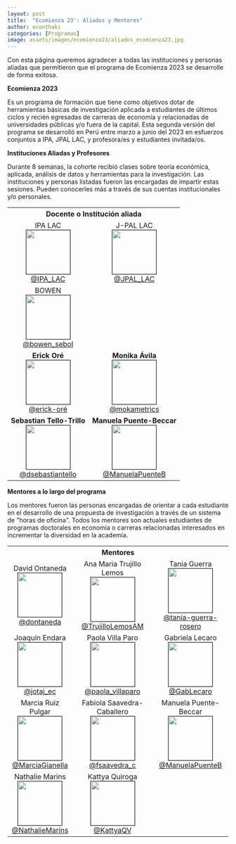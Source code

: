 ```yaml
---
layout: post
title:  "Ecomienza 23': Aliados y Mentores"
author: econthaki
categories: [Programas]
image: assets/images/ecomienza23/aliados_ecomienza23.jpg
---
```

Con esta página queremos agradecer a todas las instituciones y personas aliadas que permitieron que el programa de Ecomienza 2023 se desarrolle de forma exitosa.


**Ecomienza 2023**

Es un programa de formación que tiene como objetivos dotar de herramientas básicas de investigación aplicada a estudiantes de últimos ciclos y recién egresadas de carreras de economía y relacionadas de universidades públicas y/o fuera de la capital. Esta segunda versión del programa se desarrolló en Perú entre marzo a junio del 2023 en esfuerzos conjuntos a IPA, JPAL LAC, y profesora/es y estudiantes invitada/os. 


**Instituciones Aliadas y Profesores**

Durante 8 semanas, la cohorte recibió clases sobre teoría económica, aplicada, análisis de datos y herramientas para la investigación. Las instituciones y personas listadas fueron las encargadas de impartir estas sesiones. Pueden conocerles más a través de sus cuentas institucionales y/o personales.

<table  border="0" bordercolor="gray" align="center" style="width:100%">
  <tr>
        <th colspan="2">Docente o Institución aliada</th> 
  </tr>  
  <tr>
    <td align="center">IPA LAC <br /><img src="{{ site.baseurl }}/assets/images/eco22/ipalat.jpg" border=1 height=100 width=100><br /><a href="https://twitter.com/IPA_LAC"> @IPA_LAC</a> </td>
    <td align="center">J-PAL LAC <br /><img src="{{ site.baseurl }}/assets/images/eco22/jpallat.png" border=1 height=100 width=100><br /><a href="https://twitter.com/JPAL_LAC"> @JPAL_LAC</a> </td>    
  </tr>    
    <tr>
    <td align="center">BOWEN<br /><img src="{{ site.baseurl }}/assets/images/ecomienza23/bowen_logo_bn.jpg" border=1 height=100 width=100><br /><a href="https://twitter.com/bowen_sebol"> @bowen_sebol</a> </td> 
  </tr>   
  <tr>
    <td align="center"> <b>Erick Oré</b> <br /><img src="{{ site.baseurl }}/assets/images/ecomienza23/erick_ore.jpg" border=1 height=100 width=100><br /><a href="https://pe.linkedin.com/in/erick-oré-420b00b6">@erick-oré</a></td>
    <td align="center"><b>Monika Ávila</b> <br /><img src="{{ site.baseurl }}/assets/images/ecomienza23/monika_avila.jpg" border=1 height=100 width=100><br /><a href="https://twitter.com/mokametrics">@mokametrics</a></td>
  </tr>
  <tr>
    <td align="center"><b>Sebastian Tello-Trillo</b> <br /><img src="{{ site.baseurl }}/assets/images/ecomienza23/sebast.jpg" border=1 height=100 width=100><br /><a href="https://twitter.com/dsebastiantello">@dsebastiantello</a></td>
    <td align="center"> <b>Manuela Puente-Beccar</b> <br /><img src="{{ site.baseurl }}/assets/images/ecomienza23/manuela_puente.jpg" border=1 height=100 width=100><br /> <a href="https://twitter.com/ManuelaPuenteB">@ManuelaPuenteB</a></td>
  </tr>  
</table>



**Mentores a lo largo del programa**

Los mentores fueron las personas encargadas de orientar a cada estudiante en el desarrollo de una propuesta de investigación a través de un sistema de "horas de oficina". Todos los mentores son actuales estudiantes de programas doctorales en economía o carreras relacionadas interesados en incrementar la diversidad en la academia.

<table  border="0" bordercolor="gray" align="center" style="width:100%">
  <tr>
        <th colspan="3">Mentores</th> 
  </tr>  
  <tr>
    <td align="center">David Ontaneda <br /><img src="{{ site.baseurl }}/assets/images/ecomienza23/david_o.jpeg" border=1 height=100 width=100><br /><a href="https://twitter.com/dontaneda"> @dontaneda</a> </td>
    <td align="center">Ana Maria Trujillo Lemos <br /><img src="{{ site.baseurl }}/assets/images/ecomienza23/ana_trujillo.jpg" border=1 height=100 width=100><br /><a href="https://twitter.com/TrujilloLemosAM"> @TrujilloLemosAM</a> </td>
    <td align="center">Tania Guerra <br /><img src="{{ site.baseurl }}/assets/images/ecomienza23/tania_guerra-2.jpg" border=1 height=100 width=100><br /><a href="https://de.linkedin.com/in/tania-guerra-rosero-47aa58141/en"> @tania-guerra-rosero</a> </td>
  </tr>
  <tr>
    <td align="center">Joaquin Endara <br /><img src="{{ site.baseurl }}/assets/images/ecomienza23/joaquin_endara-2.jpg" border=1 height=100 width=100><br /><a href="https://twitter.com/jotaj_ec"> @jotaj_ec</a> </td>
    <td align="center">Paola Villa Paro<br /><img src="{{ site.baseurl }}/assets/images/ecomienza23/paola_villa.jpg" border=1 height=100 width=100><br /><a href="https://twitter.com/paola_villaparo"> @paola_villaparo</a> </td>
    <td align="center">Gabriela Lecaro<br /><img src="{{ site.baseurl }}/assets/images/ecomienza23/gaby_lecaro.jpg" border=1 height=100 width=100><br /><a href="https://twitter.com/GabLecaro"> @GabLecaro</a> </td>    
  </tr>
  <tr>
    <td align="center">Marcia Ruiz Pulgar <br /><img src="{{ site.baseurl }}/assets/images/ecomienza23/marcia_ruiz-2.jpg" border=1 height=100 width=100><br /><a href="https://twitter.com/MarciaGianella"> @MarciaGianella</a> </td>
    <td align="center">Fabiola Saavedra-Caballero <br /><img src="{{ site.baseurl }}/assets/images/ecomienza23/fabiola_saavedra-2.jpg" border=1 height=100 width=100><br /><a href="https://twitter.com/fsaavedra_c"> @fsaavedra_c</a> </td>
    <td align="center">Manuela Puente-Beccar<br /><img src="{{ site.baseurl }}/assets/images/ecomienza23/manuela_puente-2.jpg" border=1 height=100 width=100><br /><a href="https://twitter.com/ManuelaPuenteB"> @ManuelaPuenteB</a> </td>
  </tr>
  <tr>
    <td align="center"> Nathalie Marins <br /><img src="{{ site.baseurl }}/assets/images/ecomienza23/nathalie_marins.jpg" border=1 height=100 width=100><br /><a href="https://twitter.com/NathalieMarins"> @NathalieMarins</a> </td>
    <td align="center">Kattya Quiroga <br /><img src="{{ site.baseurl }}/assets/images/ecomienza23/kattya_quiroga.jpg" border=1 height=100 width=100><br /><a href="https://twitter.com/KattyaQV"> @KattyaQV</a> </td>
  </tr>

</table>



